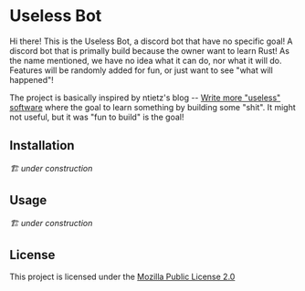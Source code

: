 # Useless Bot

Hi there! This is the Useless Bot, a discord bot that have no specific goal! A discord bot that is primally build
because the owner want to learn Rust! As the name mentioned, we have no idea what it can do, nor what it will do.
Features will be randomly added for fun, or just want to see "what will happened"!

The project is basically inspired by ntietz's blog --
[Write more "useless" software](https://ntietz.com/blog/write-more-useless-software/) where the goal to learn something
by building some "shit". It might not useful, but it was "fun to build" is the goal!

## Installation

_🏗️ under construction_

## Usage

_🏗️ under construction_

## License

This project is licensed under the [Mozilla Public License 2.0](https://choosealicense.com/licenses/mpl-2.0/)
